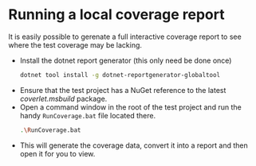 # Running a local coverage report

It is easily possible to gerenate a full interactive coverage report to see where the test coverage may be lacking.

* Install the dotnet report generator (this only need be done once)
    ```bash
    dotnet tool install -g dotnet-reportgenerator-globaltool
    ```
* Ensure that the test project has a NuGet reference to the latest *coverlet.msbuild* package.
* Open a command window in the root of the test project and run the handy `RunCoverage.bat` file located there.
    ```bash
    .\RunCoverage.bat
    ```
* This will generate the coverage data, convert it into a report and then open it for you to view.
